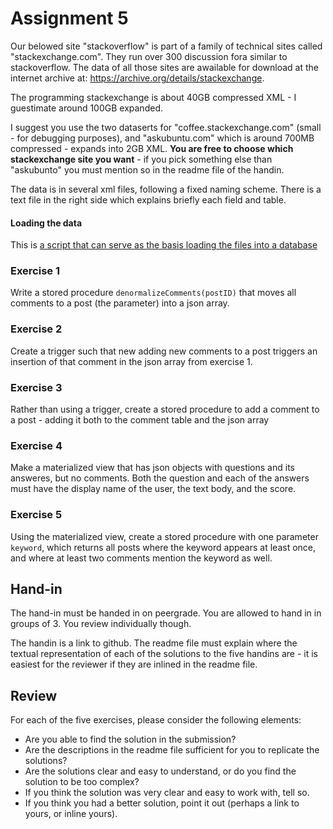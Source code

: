 # Assignment 5

Our belowed site "stackoverflow" is part of a family of technical sites called "stackexchange.com". They run over 300 discussion fora similar to stackoverflow. The data of all those sites are awailable for download at the internet archive at: 
<https://archive.org/details/stackexchange>.

The programming stackexchange is about 40GB compressed XML - I guestimate around 100GB expanded.

I suggest you use the two dataserts for "coffee.stackexchange.com" (small - for debugging purposes), and "askubuntu.com" which is around 700MB compressed - expands into 2GB XML. **You are free to choose which stackexchange site you want** - if you pick something else than "askubunto" you must mention so in the readme file of the handin.

The data is in several xml files, following a fixed naming scheme. There is a text file in the right side which explains briefly each field and table.

#### Loading the data
This is [a script that can serve as the basis loading the files into a database](https://gist.github.com/emanoelbarreiros/c164a60e98a7482cde22)

### Exercise 1
Write a stored procedure `denormalizeComments(postID)` that moves all comments to a post (the parameter) into a json array.  

### Exercise 2
Create a trigger such that new adding new comments to a post triggers an insertion of that comment in the json array from exercise 1.

### Exercise 3
Rather than using a trigger, create a stored procedure to add a comment to a post - adding it both to the comment table and the json array

### Exercise 4
Make a materialized view that has json objects with questions and its answeres, but no comments. Both the question and each of the answers must have the display name of the user, the text body, and the score.

### Exercise 5
Using the materialized view, create a stored procedure with one parameter `keyword`, which returns all posts where the keyword appears at least once, and where at least two comments mention the keyword as well.

## Hand-in
The hand-in must be handed in on peergrade. You are allowed to hand in in groups of 3. You review individually though.

The handin is a link to github. The readme file must explain where the textual representation of each of the solutions to the five handins are - it is easiest for the reviewer if they are inlined in the readme file.

## Review
For each of the five exercises, please consider the following elements:

* Are you able to find the solution in the submission?
* Are the descriptions in the readme file sufficient for you to replicate the solutions?
* Are the solutions clear and easy to understand, or do you find the solution to be too complex?
* If you think the solution was very clear and easy to work with, tell so.
* If you think you had a better solution, point it out (perhaps a link to yours, or inline yours).
